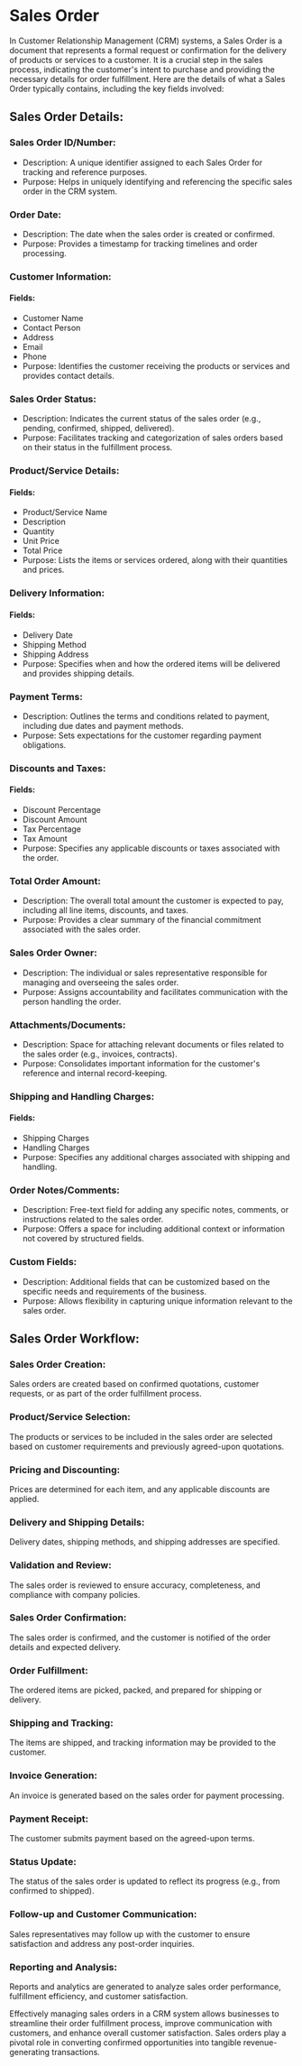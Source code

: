# Sales Order

In Customer Relationship Management (CRM) systems, a Sales Order is a document that represents a formal request or confirmation for the delivery of products or services to a customer. It is a crucial step in the sales process, indicating the customer's intent to purchase and providing the necessary details for order fulfillment. Here are the details of what a Sales Order typically contains, including the key fields involved:

## Sales Order Details:

### Sales Order ID/Number:

* Description: A unique identifier assigned to each Sales Order for tracking and reference purposes.
* Purpose: Helps in uniquely identifying and referencing the specific sales order in the CRM system.

### Order Date:

* Description: The date when the sales order is created or confirmed.
* Purpose: Provides a timestamp for tracking timelines and order processing.

### Customer Information:

#### Fields:

* Customer Name
* Contact Person
* Address
* Email
* Phone
* Purpose: Identifies the customer receiving the products or services and provides contact details.

### Sales Order Status:

* Description: Indicates the current status of the sales order (e.g., pending, confirmed, shipped, delivered).
* Purpose: Facilitates tracking and categorization of sales orders based on their status in the fulfillment process.

### Product/Service Details:

#### Fields:

* Product/Service Name
* Description
* Quantity
* Unit Price
* Total Price
* Purpose: Lists the items or services ordered, along with their quantities and prices.

### Delivery Information:

#### Fields:

* Delivery Date
* Shipping Method
* Shipping Address
* Purpose: Specifies when and how the ordered items will be delivered and provides shipping details.

### Payment Terms:

* Description: Outlines the terms and conditions related to payment, including due dates and payment methods.
* Purpose: Sets expectations for the customer regarding payment obligations.

### Discounts and Taxes:

#### Fields:

* Discount Percentage
* Discount Amount
* Tax Percentage
* Tax Amount
* Purpose: Specifies any applicable discounts or taxes associated with the order.

### Total Order Amount:

* Description: The overall total amount the customer is expected to pay, including all line items, discounts, and taxes.
* Purpose: Provides a clear summary of the financial commitment associated with the sales order.

### Sales Order Owner:

* Description: The individual or sales representative responsible for managing and overseeing the sales order.
* Purpose: Assigns accountability and facilitates communication with the person handling the order.

### Attachments/Documents:

* Description: Space for attaching relevant documents or files related to the sales order (e.g., invoices, contracts).
* Purpose: Consolidates important information for the customer's reference and internal record-keeping.

### Shipping and Handling Charges:

#### Fields:

* Shipping Charges
* Handling Charges
* Purpose: Specifies any additional charges associated with shipping and handling.

### Order Notes/Comments:

* Description: Free-text field for adding any specific notes, comments, or instructions related to the sales order.
* Purpose: Offers a space for including additional context or information not covered by structured fields.

### Custom Fields:

* Description: Additional fields that can be customized based on the specific needs and requirements of the business.
* Purpose: Allows flexibility in capturing unique information relevant to the sales order.

## Sales Order Workflow:

### Sales Order Creation:

Sales orders are created based on confirmed quotations, customer requests, or as part of the order fulfillment process.

### Product/Service Selection:

The products or services to be included in the sales order are selected based on customer requirements and previously agreed-upon quotations.

### Pricing and Discounting:

Prices are determined for each item, and any applicable discounts are applied.

### Delivery and Shipping Details:

Delivery dates, shipping methods, and shipping addresses are specified.

### Validation and Review:

The sales order is reviewed to ensure accuracy, completeness, and compliance with company policies.

### Sales Order Confirmation:

The sales order is confirmed, and the customer is notified of the order details and expected delivery.

### Order Fulfillment:

The ordered items are picked, packed, and prepared for shipping or delivery.

### Shipping and Tracking:

The items are shipped, and tracking information may be provided to the customer.

### Invoice Generation:

An invoice is generated based on the sales order for payment processing.

### Payment Receipt:

The customer submits payment based on the agreed-upon terms.

### Status Update:

The status of the sales order is updated to reflect its progress (e.g., from confirmed to shipped).

### Follow-up and Customer Communication:

Sales representatives may follow up with the customer to ensure satisfaction and address any post-order inquiries.

### Reporting and Analysis:

Reports and analytics are generated to analyze sales order performance, fulfillment efficiency, and customer satisfaction.

Effectively managing sales orders in a CRM system allows businesses to streamline their order fulfillment process, improve communication with customers, and enhance overall customer satisfaction. Sales orders play a pivotal role in converting confirmed opportunities into tangible revenue-generating transactions.